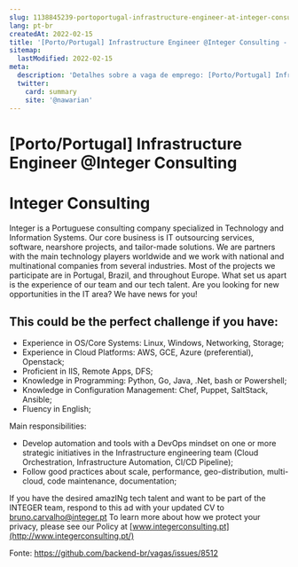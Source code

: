 ```yaml
---
slug: 1138845239-portoportugal-infrastructure-engineer-at-integer-consulting
lang: pt-br
createdAt: 2022-02-15
title: '[Porto/Portugal] Infrastructure Engineer @Integer Consulting - Vaga de Emprego'
sitemap:
  lastModified: 2022-02-15
meta:
  description: 'Detalhes sobre a vaga de emprego: [Porto/Portugal] Infrastructure Engineer @Integer Consulting'
  twitter:
    card: summary
    site: '@nawarian'
---
```


# [Porto/Portugal] Infrastructure Engineer @Integer Consulting

# Integer Consulting

Integer is a Portuguese consulting company specialized in Technology and Information Systems. Our core business is IT outsourcing services, software, nearshore projects, and tailor-made solutions. We are partners with the main technology players worldwide and we work with national and multinational companies from several industries. Most of the projects we participate are in Portugal, Brazil, and throughout Europe. What set us apart is the experience of our team and our tech talent.
Are you looking for new opportunities in the IT area? We have news for you!

## This could be the perfect challenge if you have:
- Experience in OS/Core Systems: Linux, Windows, Networking, Storage;
- Experience in Cloud Platforms: AWS, GCE, Azure (preferential), Openstack;
- Proficient in IIS, Remote Apps, DFS;
- Knowledge in Programming: Python, Go, Java, .Net, bash or Powershell;
- Knowledge in Configuration Management: Chef, Puppet, SaltStack, Ansible;
- Fluency in English;

Main responsibilities:
- Develop automation and tools with a DevOps mindset on one or more strategic initiatives in the Infrastructure engineering team (Cloud Orchestration, Infrastructure Automation, CI/CD Pipeline);
- Follow good practices about scale, performance, geo-distribution, multi-cloud, code maintenance, documentation;

If you have the desired amazINg tech talent and want to be part of the INTEGER team, respond to this ad with your updated CV to [bruno.carvalho@integer.pt](mailto:bruno.carvalho@integer.pt?subject=Resposta%20Oferta%20Net-Empregos:%20Infrastructure%20Engineer)
To learn more about how we protect your privacy, please see our Policy at [www.integerconsulting.pt](http://www.integerconsulting.pt/)

Fonte: https://github.com/backend-br/vagas/issues/8512